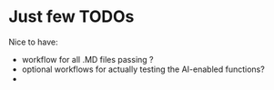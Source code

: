 # Just few TODOs
Nice to have:
- workflow for all .MD files passing ?
- optional workflows for actually testing the AI-enabled functions?
- 
